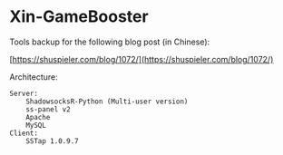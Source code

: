 # Xin-GameBooster

Tools backup for the following blog post (in Chinese):

[https://shuspieler.com/blog/1072/](https://shuspieler.com/blog/1072/) 
	
Architecture:

	Server:
		ShadowsocksR-Python (Multi-user version)
		ss-panel v2 
		Apache
		MySQL
	Client:
		SSTap 1.0.9.7
